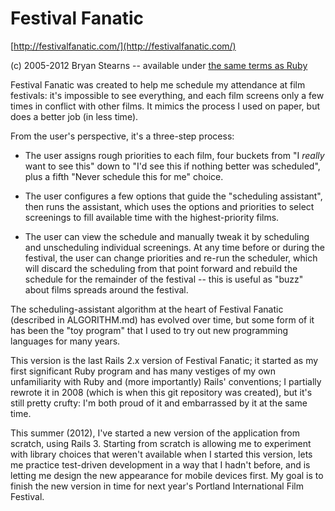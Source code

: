 Festival Fanatic
================

[http://festivalfanatic.com/](http://festivalfanatic.com/)

(c) 2005-2012 Bryan Stearns -- available under
[the same terms as Ruby](https://raw.github.com/ruby/ruby/22a173df3f462244103a02261c276eeee8926863/COPYING)

Festival Fanatic was created to help me schedule my attendance at
film festivals: it's impossible to see everything, and each film
screens only a few times in conflict with other films. It mimics
the process I used on paper, but does a better job (in less time).

From the user's perspective, it's a three-step process:

- The user assigns rough priorities to each film, four buckets
from "I *really* want to see this" down to "I'd see this if
nothing better was scheduled", plus a fifth "Never schedule this
for me" choice.

- The user configures a few options that guide the "scheduling
assistant", then runs the assistant, which uses the options and
priorities to select screenings to fill available time with the
highest-priority films.

- The user can view the schedule and manually tweak it by 
scheduling and unscheduling individual screenings. At any time
before or during the festival, the user can change priorities
and re-run the scheduler, which will discard the scheduling from
that point forward and rebuild the schedule for the remainder of
the festival -- this is useful as "buzz" about films spreads
around the festival.

The scheduling-assistant algorithm at the heart of Festival Fanatic
(described in ALGORITHM.md) has evolved over time, but some form
of it has been the "toy program" that I used to try out new programming
languages for many years.

This version is the last Rails 2.x version of Festival Fanatic; it
started as my first significant Ruby program and has many vestiges
of my own unfamiliarity with Ruby and (more importantly) Rails'
conventions; I partially rewrote it in 2008 (which is when this
git repository was created), but it's still pretty crufty: I'm both 
proud of it and embarrassed by it at the same time.

This summer (2012), I've started a new version of the application
from scratch, using Rails 3. Starting from scratch is allowing me
to experiment with library choices that weren't available when I
started this version, lets me practice test-driven development
in a way that I hadn't before, and is letting me design the new
appearance for mobile devices first. My goal is to finish the new
version in time for next year's Portland International Film Festival.

